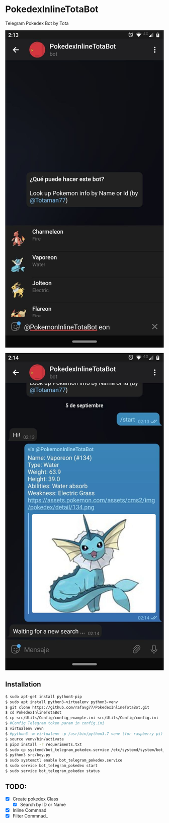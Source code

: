 # PokedexInlineTotaBot
Telegram Pokedex Bot by Tota

![screen](https://raw.githubusercontent.com/rafavg77/PokedexInlineTotaBot/main/img/1.jpg)

![screen](https://raw.githubusercontent.com/rafavg77/PokedexInlineTotaBot/main/img/2.jpg)

## Installation
```bash
$ sudo apt-get install python3-pip
$ sudo apt install python3-virtualenv python3-venv
$ git clone https://github.com/rafavg77/PokedexInlineTotaBot.git
$ cd PokedexInlineTotaBot 
$ cp src/Utils/Config/config_example.ini src/Utils/Config/config.ini
$ #Config Telegram token param in config.ini
$ virtualenv vevn
$ #python3 -m virtualenv -p /usr/bin/python3.7 venv (for raspberry pi)
$ source venv/bin/activate
$ pip3 install -r requeriments.txt
$ sudo cp systemd/bot_telegram_pokedex.service /etc/systemd/system/bot_telegram_pokedex.service
$ python3 src/boy.py
$ sudo systemctl enable bot_telegram_pokedex.service
$ sudo service bot_telegram_pokedex start
$ sudo service bot_telegram_pokedex status
```

## TODO:

- [x] Create pokedex Class
    - [X] Search by ID or Name
- [x] Inline Commnad
- [X] Filter Commnad..
